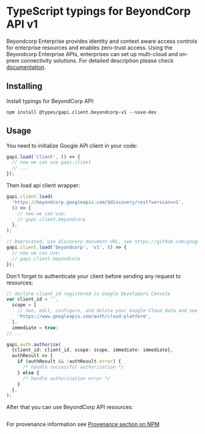 # TypeScript typings for BeyondCorp API v1

Beyondcorp Enterprise provides identity and context aware access controls for enterprise resources and enables zero-trust access. Using the Beyondcorp Enterprise APIs, enterprises can set up multi-cloud and on-prem connectivity solutions.
For detailed description please check [documentation](https://cloud.google.com/).

## Installing

Install typings for BeyondCorp API:

```
npm install @types/gapi.client.beyondcorp-v1 --save-dev
```

## Usage

You need to initialize Google API client in your code:

```typescript
gapi.load('client', () => {
  // now we can use gapi.client
  // ...
});
```

Then load api client wrapper:

```typescript
gapi.client.load(
  'https://beyondcorp.googleapis.com/$discovery/rest?version=v1',
  () => {
    // now we can use:
    // gapi.client.beyondcorp
  },
);
```

```typescript
// Deprecated, use discovery document URL, see https://github.com/google/google-api-javascript-client/blob/master/docs/reference.md#----gapiclientloadname----version----callback--
gapi.client.load('beyondcorp', 'v1', () => {
  // now we can use:
  // gapi.client.beyondcorp
});
```

Don't forget to authenticate your client before sending any request to resources:

```typescript
// declare client_id registered in Google Developers Console
var client_id = '',
  scope = [
    // See, edit, configure, and delete your Google Cloud data and see the email address for your Google Account.
    'https://www.googleapis.com/auth/cloud-platform',
  ],
  immediate = true;
// ...

gapi.auth.authorize(
  {client_id: client_id, scope: scope, immediate: immediate},
  authResult => {
    if (authResult && !authResult.error) {
      /* handle successful authorization */
    } else {
      /* handle authorization error */
    }
  },
);
```

After that you can use BeyondCorp API resources: <!-- TODO: make this work for multiple namespaces -->

```typescript

```

For provenance information see [Provenance section on NPM](https://www.npmjs.com/package/@maxim_mazurok/gapi.client.beyondcorp-v1#Provenance:~:text=none-,Provenance,-Built%20and%20signed)
